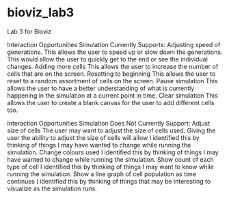 # bioviz_lab3
Lab 3 for Bioviz

Interaction Opportunities Simulation Currently Supports:
Adjusting speed of generations.
	This allows the user to speed up or slow down the generations. This would allow the user to quickly get to the end or see the individual changes.
Adding more cells
	This allows the user to increase the number of cells that are on the screen.
Resetting to beginning
	This allows the user to reset to a random assortment of cells on the screen.
Pause simulation
	This allows the user to have a better understanding of what is currently happening in the simulation at a current point in time.
Clear simulation
	This allows the user to create a blank canvas for the user to add different cells too.

Interaction Opportunities Simulation Does Not Currently Support:
Adjust size of cells
	The user may want to adjust the size of cells used.
	Giving the user the ability to adjust the size of cells will allow
	I identified this by thinking of things I may have wanted to change while running the simulation.
Change colours used
	I identified this by thinking of things I may have wanted to change while running the simulation.
Show count of each type of cell
	I identified this by thinking of things I may want to know while running the simulation.
Show a line graph of cell population as time continues
	I identified this by thinking of things that may be interesting to visualize as the simulation runs.